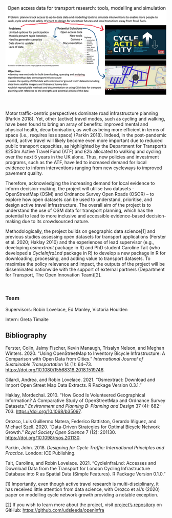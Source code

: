 ![Robin Lovelace, 2021](man/figures/feature_image.PNG)

<br>

Motor traffic-centric perspectives dominate road infrastructure planning
(Parkin 2018). Yet, other (active) travel modes, such as cycling and
walking, have been found to bring an array of benefits: improved mental
and physical health, decarbonisation, as well as being more efficient in
terms of space (i.e., requires less space) (Parkin 2018). Indeed, in the
post-pandemic world, active travel will likely become even more
important due to reduced public transport capacities, as highlighted by
the Department for Transport’s £250m Active Travel Fund (ATF) and £2b
allocated to walking and cycling over the next 5 years in the UK alone.
Thus, new policies and investment programs, such as the ATF, have led to
increased demand for local evidence to inform interventions ranging from
new cycleways to improved pavement quality.

Therefore, acknowledging the increasing demand for local evidence to
inform decision-making, the project will utilise two datasets -
OpenStreetMap (OSM) and Ordnance Survey Open Roads (OSOR) – to explore
how open datasets can be used to understand, prioritise, and design
active travel infrastructure. The overall aim of the project is to
understand the use of OSM data for transport planning, which has the
potential to lead to more inclusive and accessible evidence-based
decision-making due to its crowdsourced nature.

Methodologically, the project builds on geographic data science[1] and
previous studies assessing open datasets for transport applications
(Ferster et al. 2020; Haklay 2010) and the experiences of lead
supervisor (e.g., developing *osmextract* package in R) and PhD student
Caroline Tait (who developed a *CycleInfraLnd* package in R) to develop
a new package in R for downloading, processing, and adding value to
transport datasets. To maximise the policy relevance and impact, the
outputs of the project will be disseminated nationwide with the support
of external partners (Department for Transport, The Open Innovation
Team)[2].

<br>

### Team

Supervisors: Robin Lovelace, Ed Manley, Victoria Houlden

Intern: Greta Timaite

## Bibliography

Ferster, Colin, Jaimy Fischer, Kevin Manaugh, Trisalyn Nelson, and
Meghan Winters. 2020. “Using OpenStreetMap to Inventory Bicycle
Infrastructure: A Comparison with Open Data from Cities.” *International
Journal of Sustainable Transportation* 14 (1): 64–73.
<https://doi.org/10.1080/15568318.2018.1519746>.

Gilardi, Andrea, and Robin Lovelace. 2021. “Osmextract: Download and
Import Open Street Map Data Extracts. R Package Version 0.3.1.”

Haklay, Mordechai. 2010. “How Good Is Volunteered Geographical
Information? A Comparative Study of OpenStreetMap and Ordnance Survey
Datasets.” *Environment and Planning B: Planning and Design* 37 (4):
682–703. <https://doi.org/10.1068/b35097>.

Orozco, Luis Guillermo Natera, Federico Battiston, Gerardo Iñiguez, and
Michael Szell. 2020. “Data-Driven Strategies for Optimal Bicycle Network
Growth.” *Royal Society Open Science* 7 (12): 201130.
<https://doi.org/10.1098/rsos.201130>.

Parkin, John. 2018. *Designing for Cycle Traffic: International
Principles and Practice*. London: ICE Publishing.

Tait, Caroline, and Robin Lovelace. 2021. “CycleInfraLnd: Accesses and
Download Data from the Transport for London Cycling Infrastructure
Database into R as Spatial Data (Simple Features). R Package Version
0.1.0.”

[1] Importantly, even though active travel research is
multi-disciplinary, it has received little attention from data science,
with Orozco et al.’s (2020) paper on modelling cycle network growth
providing a notable exception.

[2] If you wish to learn more about the project, visit [project’s
repository](https://github.com/udsleeds/openinfra) on GitHub:
<https://github.com/udsleeds/openinfra>

